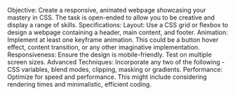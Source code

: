 Objective: Create a responsive, animated webpage showcasing your mastery in CSS. The task is open-ended to allow you to be creative and display a range of skills.
Specifications:
Layout: Use a CSS grid or flexbox to design a webpage containing a header, main content, and footer.
Animation: Implement at least one keyframe animation. This could be a button hover effect, content transition, or any other imaginative implementation.
Responsiveness: Ensure the design is mobile-friendly. Test on multiple screen sizes.
Advanced Techniques: Incorporate any two of the following - CSS variables, blend modes, clipping, masking or gradients.
Performance: Optimize for speed and performance. This might include considering rendering times and minimalistic, efficient coding.
